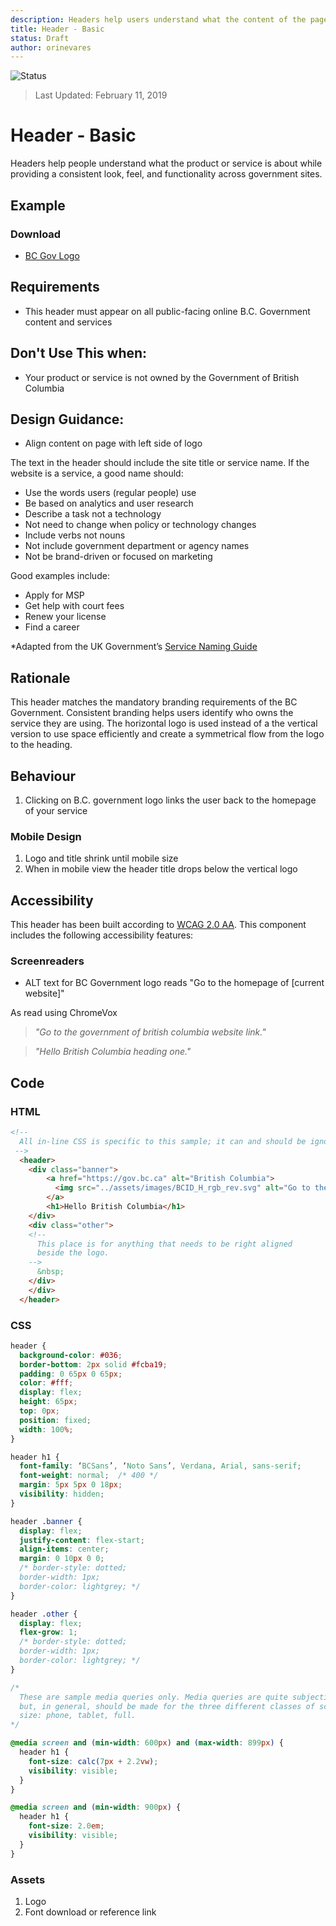 ```yaml
---
description: Headers help users understand what the content of the page is about and provides a quick, organized way to reach the main sections of a website.
title: Header - Basic
status: Draft
author: orinevares
---
```


![Status](https://img.shields.io/badge/Recommended-Draft-orange.svg)
> Last Updated: February 11, 2019

# Header - Basic

Headers help people understand what the product or service is about while providing a consistent look, feel, and functionality across government sites.

## Example

<component-preview path="components/header/sample.html" height="100px" width="800px"> </component-preview>

### Download
* [BC Gov Logo](https://github.com/bcgov/design-system/tree/master/components/assets/images)

## Requirements
* This header must appear on all public-facing online B.C. Government content and services

## Don't Use This when:
* Your product or service is not owned by the Government of British Columbia

## Design Guidance:
* Align content on page with left side of logo

The text in the header should include the site title or service name. If the website is a service, a good name should:
* Use the words users (regular people) use
* Be based on analytics and user research
* Describe a task not a technology
* Not need to change when policy or technology changes
* Include verbs not nouns
* Not include government department or agency names
* Not be brand-driven or focused on marketing

Good examples include:
*	Apply for MSP
*	Get help with court fees
*	Renew your license
*	Find a career

*Adapted from the UK Government’s [Service Naming Guide](https://www.gov.uk/service-manual/design/naming-your-service)

## Rationale
This header matches the mandatory branding requirements of the BC Government. Consistent branding helps users identify who owns the service they are using. The horizontal logo is used instead of a the vertical version to use space efficiently and create a symmetrical flow from the logo to the heading.

## Behaviour

1. Clicking on B.C. government logo links the user back to the homepage of your service 

### Mobile Design
1. Logo and title shrink until mobile size
2. When in mobile view the header title drops below the vertical logo

## Accessibility
This header has been built according to [WCAG 2.0 AA](https://www.w3.org/TR/WCAG20/). This component includes the following accessibility features:

### Screenreaders

* ALT text for BC Government logo reads "Go to the homepage of [current website]"

As read using ChromeVox

> *"Go to the government of british columbia website link."*

> *"Hello British Columbia heading one."*

## Code

### HTML

```html
<!--
  All in-line CSS is specific to this sample; it can and should be ignored.
 -->
  <header>
    <div class="banner">
        <a href="https://gov.bc.ca" alt="British Columbia">
          <img src="../assets/images/BCID_H_rgb_rev.svg" alt="Go to the Government of British Columbia website" />
        </a>
        <h1>Hello British Columbia</h1>
    </div>
    <div class="other">
    <!-- 
      This place is for anything that needs to be right aligned
      beside the logo.  
    -->
      &nbsp;
    </div>
    </div>
  </header>
```
    
### CSS

```css
header {
  background-color: #036;
  border-bottom: 2px solid #fcba19;
  padding: 0 65px 0 65px;
  color: #fff;
  display: flex;
  height: 65px;
  top: 0px;
  position: fixed;
  width: 100%;
}

header h1 {
  font-family: ‘BCSans’, ‘Noto Sans’, Verdana, Arial, sans-serif;
  font-weight: normal;  /* 400 */
  margin: 5px 5px 0 18px;
  visibility: hidden;
}

header .banner {
  display: flex;
  justify-content: flex-start;
  align-items: center;
  margin: 0 10px 0 0;
  /* border-style: dotted;
  border-width: 1px;
  border-color: lightgrey; */
}

header .other {
  display: flex;
  flex-grow: 1;
  /* border-style: dotted;
  border-width: 1px;
  border-color: lightgrey; */
}

/*
  These are sample media queries only. Media queries are quite subjective
  but, in general, should be made for the three different classes of screen
  size: phone, tablet, full. 
*/

@media screen and (min-width: 600px) and (max-width: 899px) {
  header h1 {
    font-size: calc(7px + 2.2vw);
    visibility: visible;
  }
}

@media screen and (min-width: 900px) {
  header h1 {
    font-size: 2.0em;
    visibility: visible;
  }
}
```
### Assets
1.	Logo
2.	Font download or reference link
